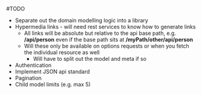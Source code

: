 #TODO
* Separate out the domain modelling logic into a library
* Hypermedia links - will need rest services to know how to generate links
    * All links will be absolute but relative to the api base path, e.g. **/api/person** even if the base path sits at **/myPath/other/api/person**
    * Will these only be available on options requests or when you fetch the individual resource as well
        * Will have to split out the model and meta if so
* Authentication
* Implement JSON api standard
* Pagination
* Child model limits (e.g. max 5)
